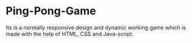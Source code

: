 # Ping-Pong-Game
Its is a normally responsive design and dynamic working game which is made with the help of HTML, CSS and Java-script.
